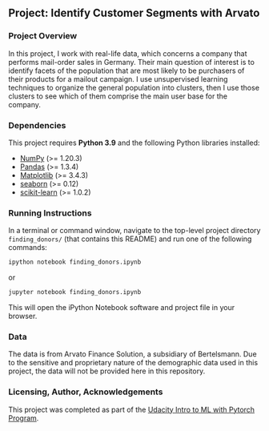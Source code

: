 ## Project: Identify Customer Segments with Arvato
### Project Overview

In this project, I work with real-life data, which concerns a company that performs mail-order sales in Germany. Their main question of interest is to identify facets of the population that are most likely to be purchasers of their products for a mailout campaign. I use unsupervised learning techniques to organize the general population into clusters, then I use those clusters to see which of them comprise the main user base for the company.
### Dependencies

This project requires **Python 3.9** and the following Python libraries installed:

- [NumPy](http://www.numpy.org/) (>= 1.20.3)
- [Pandas](http://pandas.pydata.org) (>= 1.3.4)
- [Matplotlib](http://matplotlib.org/) (>= 3.4.3)
- [seaborn](https://seaborn.pydata.org/) (>= 0.12)
- [scikit-learn](http://scikit-learn.org/stable/) (>= 1.0.2)

### Running Instructions

In a terminal or command window, navigate to the top-level project directory `finding_donors/` (that contains this README) and run one of the following commands:

```bash
ipython notebook finding_donors.ipynb
```  
or
```bash
jupyter notebook finding_donors.ipynb
```

This will open the iPython Notebook software and project file in your browser.

### Data

The data is from Arvato Finance Solution, a subsidiary of Bertelsmann.
Due to the sensitive and proprietary nature of the demographic data used in this project, the data will not be provided here in this repository.

### Licensing, Author, Acknowledgements
This project was completed as part of the [Udacity Intro to ML with Pytorch Program](https://www.udacity.com/course/intro-to-machine-learning-nanodegree--nd229).
